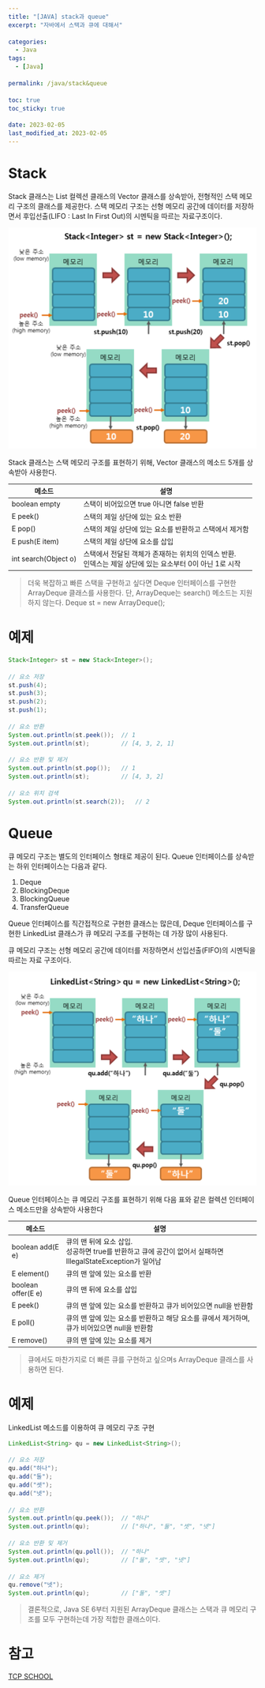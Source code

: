 ```yaml
---
title: "[JAVA] stack과 queue"
excerpt: "자바에서 스택과 큐에 대해서"

categories:
  - Java
tags:
  - [Java]

permalink: /java/stack&queue

toc: true
toc_sticky: true

date: 2023-02-05
last_modified_at: 2023-02-05
---
```


# Stack

Stack 클래스는 List 컬렉션 클래스의 Vector 클래스를 상속받아, 전형적인 스택 메모리 구조의 클래스를 제공한다. 스택 메모리 구조는 선형 메모리 공간에 데이터를 저장하면서 후입선출(LIFO : Last In First Out)의 시멘틱을 따르는 자료구조이다.

![Alt text](../../assets/images/posts_img/Java/2023-02-05-3.png)

Stack 클래스는 스택 메모리 구조를 표현하기 위해, Vector 클래스의 메소드 5개를 상속받아 사용한다.

|메소드|설명|
|---|---|
|boolean empty|스택이 비어있으면 true 아니면 false 반환|
|E peek()|스택의 제일 상단에 있는 요소 반환|
|E pop()|스택의 제일 상단에 있는 요소를 반환하고 스택에서 제거함|
|E push(E item)|스택의 제일 상단에 요소를 삽입|
|int search(Object o)|스택에서 전달된 객체가 존재하는 위치의 인덱스 반환. <br> 인덱스는 제일 상단에 있는 요소부터 0이 아닌 1로 시작|

> 더욱 복잡하고 빠른 스택을 구현하고 싶다면
> Deque 인터페이스를 구현한 ArrayDeque 클래스를 사용한다.
> 단, ArrayDeque는 search() 메소드는 지원하지 않는다.
> Deque<Integer> st = new ArrayDeque<Integer>();

# 예제

```java
Stack<Integer> st = new Stack<Integer>();

// 요소 저장
st.push(4);
st.push(3);
st.push(2);
st.push(1);

// 요소 반환
System.out.println(st.peek());  // 1
System.out.println(st);         // [4, 3, 2, 1]

// 요소 반환 및 제거
System.out.println(st.pop());   // 1
System.out.println(st);         // [4, 3, 2]

// 요소 위치 검색
System.out.println(st.search(2));   // 2
```

# Queue

큐 메모리 구조는 별도의 인터페이스 형태로 제공이 된다. Queue 인터페이스를 상속받는 하위 인터페이스는 다음과 같다.
 1. Deque<E>
 2. BlockingDeque<E>
 3. BlockingQueue<E>
 4. TransferQueue<E>

Queue 인터페이스를 직간접적으로 구현한 클래스는 많은데, Deque 인터페이스를 구현한 LinkedList 클래스가 큐 메모리 구조를 구현하는 데 가장 많이 사용된다.

큐 메모리 구조는 선형 메모리 공간에 데이터를 저장하면서 선입선출(FIFO)의 시멘틱을 따르는 자료 구조이다.

![Alt text](../../assets/images/posts_img/Java/2023-02-05-4.png)

Queue 인터페이스는 큐 메모리 구조를 표현하기 위해 다음 표와 같은 컬렉션 인터페이스 메소드만을 상속받아 사용한다

|메소드|설명|
|---|---|
|boolean add(E e)|큐의 맨 뒤에 요소 삽입. <br> 성공하면 true를 반환하고 큐에 공간이 없어서 실패하면  IllegalStateException가 일어남|
|E element()|큐의 맨 앞에 있는 요소를 반환|
|boolean offer(E e)|큐의 맨 뒤에 요소를 삽입|
|E peek()|큐의 맨 앞에 있는 요소를 반환하고 큐가 비어있으면 null을 반환함|
|E poll()|큐의 맨 앞에 있는 요소를 반환하고 해당 요소를 큐에서 제거하며, 큐가 비어있으면 null을 반환함|
|E remove()|큐의 맨 앞에 있는 요소를 제거|

> 큐에서도 마찬가지로 더 빠른 큐를 구현하고 싶으며s ArrayDeque 클래스를 사용하면 된다.

# 예제

LinkedList 메소드를 이용하여 큐 메모리 구조 구현

```java
LinkedList<String> qu = new LinkedList<String>();

// 요소 저장
qu.add("하나");
qu.add("둘");
qu.add("셋");
qu.add("넷");

// 요소 반환
System.out.println(qu.peek());  // "하나"
System.out.println(qu);         // ["하나", "둘", "셋", "넷"]

// 요소 반환 및 제거
System.out.println(qu.poll());  // "하나"
System.out.println(qu);         // ["둘", "셋", "넷"]

// 요소 제거
qu.remove("넷");
System.out.println(qu);         // ["둘", "셋"]
```

> 결론적으로, Java SE 6부터 지원된 ArrayDeque 클래스는 스택과 큐 메모리 구조를 모두 구현하는데 가장 적합한 클래스이다.

# 참고

[TCP SCHOOL](http://www.tcpschool.com/java/java_collectionFramework_stackQueue)